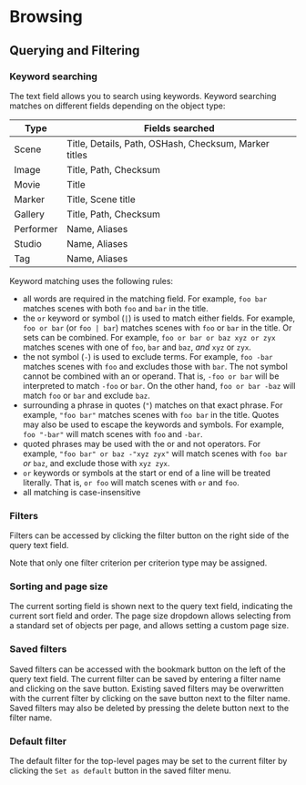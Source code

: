 # Browsing

## Querying and Filtering

### Keyword searching

The text field allows you to search using keywords. Keyword searching matches on different fields depending on the object type:

| Type      | Fields searched                                       |
| --------- | ----------------------------------------------------- |
| Scene     | Title, Details, Path, OSHash, Checksum, Marker titles |
| Image     | Title, Path, Checksum                                 |
| Movie     | Title                                                 |
| Marker    | Title, Scene title                                    |
| Gallery   | Title, Path, Checksum                                 |
| Performer | Name, Aliases                                         |
| Studio    | Name, Aliases                                         |
| Tag       | Name, Aliases                                         |

Keyword matching uses the following rules:

- all words are required in the matching field. For example, `foo bar` matches scenes with both `foo` and `bar` in the title.
- the `or` keyword or symbol (`|`) is used to match either fields. For example, `foo or bar` (or `foo | bar`) matches scenes with `foo` or `bar` in the title. Or sets can be combined. For example, `foo or bar or baz xyz or zyx` matches scenes with one of `foo`, `bar` and `baz`, _and_ `xyz` or `zyx`.
- the not symbol (`-`) is used to exclude terms. For example, `foo -bar` matches scenes with `foo` and excludes those with `bar`. The not symbol cannot be combined with an or operand. That is, `-foo or bar` will be interpreted to match `-foo` or `bar`. On the other hand, `foo or bar -baz` will match `foo` or `bar` and exclude `baz`.
- surrounding a phrase in quotes (`"`) matches on that exact phrase. For example, `"foo bar"` matches scenes with `foo bar` in the title. Quotes may also be used to escape the keywords and symbols. For example, `foo "-bar"` will match scenes with `foo` and `-bar`.
- quoted phrases may be used with the or and not operators. For example, `"foo bar" or baz -"xyz zyx"` will match scenes with `foo bar` _or_ `baz`, and exclude those with `xyz zyx`.
- `or` keywords or symbols at the start or end of a line will be treated literally. That is, `or foo` will match scenes with `or` and `foo`.
- all matching is case-insensitive

### Filters

Filters can be accessed by clicking the filter button on the right side of the query text field.

Note that only one filter criterion per criterion type may be assigned.

### Sorting and page size

The current sorting field is shown next to the query text field, indicating the current sort field and order. The page size dropdown allows selecting from a standard set of objects per page, and allows setting a custom page size.

### Saved filters

Saved filters can be accessed with the bookmark button on the left of the query text field. The current filter can be saved by entering a filter name and clicking on the save button. Existing saved filters may be overwritten with the current filter by clicking on the save button next to the filter name. Saved filters may also be deleted by pressing the delete button next to the filter name.

### Default filter

The default filter for the top-level pages may be set to the current filter by clicking the `Set as default` button in the saved filter menu.
